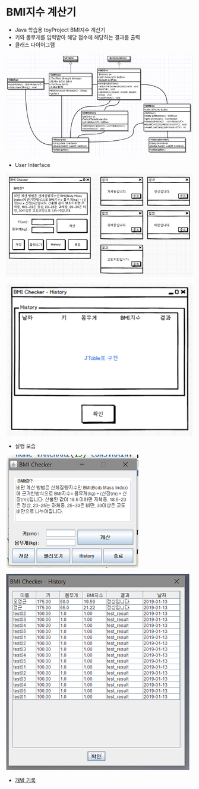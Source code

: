 # BMI지수 계산기

* Java 학습용 toyProject BMI지수 계산기
* 키와 몸무게를 입력받아 해당 점수에 해당하는 결과를 출력
* 클래스 다이어그램

![class diagram](https://github.com/younggeun0/younggeun0.github.io/raw/master/_posts/img/toyProjects/bmi/bmi23.png)

* User Interface

![24](https://github.com/younggeun0/younggeun0.github.io/raw/master/_posts/img/toyProjects/bmi/bmi24.png)

![25](https://github.com/younggeun0/younggeun0.github.io/raw/master/_posts/img/toyProjects/bmi/bmi25.png)

* 실행 모습

![20](https://github.com/younggeun0/younggeun0.github.io/raw/master/_posts/img/toyProjects/bmi/bmi20.png)

![26](https://github.com/younggeun0/younggeun0.github.io/raw/master/_posts/img/toyProjects/bmi/bmi26.png)

* [개발 기록](https://github.com/younggeun0/BMIChecker/blob/master/LOG.md)
